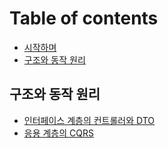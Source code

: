 # Table of contents

* [시작하며](README.md)
* [구조와 동작 원리](structure-and-principle-of-operation.md)

## 구조와 동작 원리

* [인터페이스 계층의 컨트롤러와 DTO](undefined/interface-layer.md)
* [응용 계층의 CQRS](undefined/application-layer.md)

